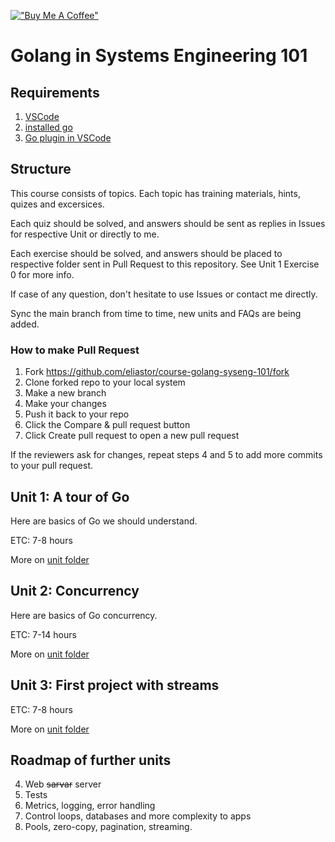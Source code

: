 [!["Buy Me A Coffee"](https://www.buymeacoffee.com/assets/img/custom_images/orange_img.png)](https://www.buymeacoffee.com/eliastor)

# Golang in Systems Engineering 101

## Requirements
1. [VSCode](https://code.visualstudio.com/download)
2. [installed go](https://go.dev/dl)
3. [Go plugin in VSCode](vscode:extension/golang.Go)

## Structure

This course consists of topics.
Each topic has training materials, hints, quizes and excersices.

Each quiz should be solved, and answers should be sent as replies in Issues for respective Unit or directly to me.

Each exercise should be solved, and answers should be placed to respective folder sent in Pull Request to this repository. See Unit 1 Exercise 0 for more info.

If case of any question, don't hesitate to use Issues or contact me directly.

Sync the main branch from time to time, new units and FAQs are being added.

### How to make Pull Request

1. Fork https://github.com/eliastor/course-golang-syseng-101/fork
2. Clone forked repo to your local system
3. Make a new branch
4. Make your changes
5. Push it back to your repo
6. Click the Compare & pull request button
7. Click Create pull request to open a new pull request

If the reviewers ask for changes, repeat steps 4 and 5 to add more commits to your pull request.

## Unit 1: A tour of Go

Here are basics of Go we should understand.

ETC: 7-8 hours

More on [unit folder](unit1)

## Unit 2: Concurrency

Here are basics of Go concurrency. 

ETC: 7-14 hours

More on [unit folder](unit2)

## Unit 3: First project with streams

ETC: 7-8 hours

More on [unit folder](unit3)

## Roadmap of further units

4. Web ~~sarvar~~ server 
5. Tests
6. Metrics, logging, error handling
7. Control loops, databases and more complexity to apps
8. Pools, zero-copy, pagination, streaming.
